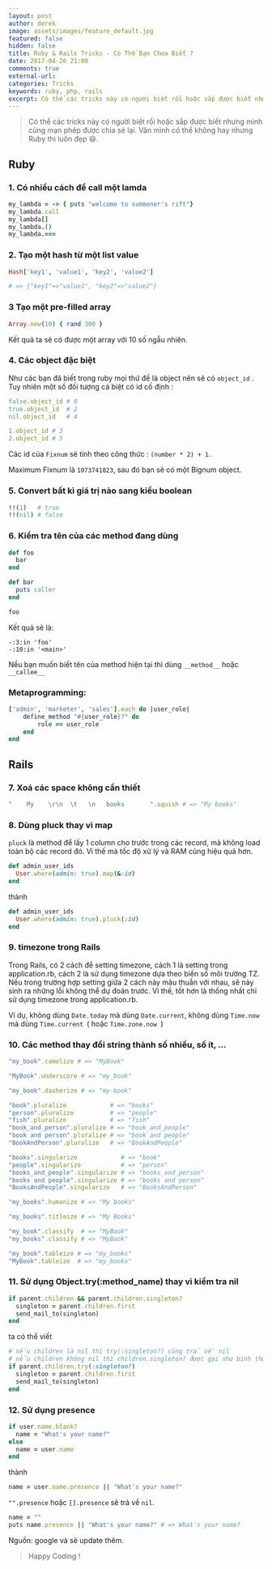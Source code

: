 ```yaml
---
layout: post
author: derek
image: assets/images/feature_default.jpg
featured: false
hidden: false
title: Ruby & Rails Tricks - Có Thể Bạn Chưa Biết ?
date: 2017-04-26 21:00
comments: true
external-url:
categories: Tricks
keywords: ruby, php, rails
excerpt: Có thể các tricks này có người biết rồi hoặc sắp được biết nhưng mình cũng mạn phép được chia sẻ lại. Văn mình có thể không hay nhưng Ruby thì luôn đẹp 😆
---
```

>Có thể các tricks này có người biết rồi hoặc sắp được biết nhưng mình cũng mạn phép được chia sẻ lại. Văn mình có thể không hay nhưng Ruby thì luôn đẹp 😆.

## Ruby

### 1. Có nhiều cách để call một lamda

```ruby
my_lambda = -> { puts "welcome to summoner's rift"}
my_lambda.call
my_lambda[]
my_lambda.()
my_lambda.===
```

### 2. Tạo một hash từ một list value

```ruby
Hash['key1', 'value1', 'key2', 'value2']

# => {"key1"=>"value1", "key2"=>"value2"}
```
### 3 Tạo một pre-filled array

```ruby
Array.new(10) { rand 300 }
```
Kết quả ta sẽ có được một array với 10 số ngẫu nhiên.

### 4. Các object đặc biệt

Như các bạn đã biết trong ruby mọi thứ đề là object nên sẽ có `object_id` . Tuy nhiên một số đối tượng cá biệt có id cố định :

```ruby
false.object_id # 0
true.object_id  # 2
nil.object_id   # 4

1.object_id # 3
2.object_id # 5
```
Các id của `Fixnum` sẽ tính theo công thức : `(number * 2) + 1`.

Maximum Fixnum là `1073741823`, sau đó bạn sẽ có một Bignum object.

### 5. Convert bất kì giá trị nào sang kiểu boolean

```ruby
!!(1)   # true
!!(nil) # false
```

### 6.  Kiểm tra tên của các method đang dùng

```ruby
def foo
  bar
end

def bar
  puts caller
end

foo
```

Kết quả sẽ là:

```shell
-:3:in 'foo'
-:10:in '<main>'
```
Nếu bạn muốn biết tên của method hiện tại thì dùng `__method__` hoặc `  __callee__`

### Metaprogramming:

```ruby
['admin', 'marketer', 'sales'].each do |user_role|
    define_method "#{user_role}?" do
        role == user_role
    end
end
```

## Rails

### 7.  Xoá các space không cần thiết

```ruby
"    My    \r\n  \t   \n   books       ".squish # => "My books"
```

### 8. Dùng pluck thay vì map

`pluck` là method để lấy 1 column cho trước trong các record, mà không load toàn bộ các record đó. Vì thế mà tốc độ xử lý và RAM cũng hiệu quả hơn.

```ruby
def admin_user_ids
  User.where(admin: true).map(&:id)
end
```
thành

```ruby
def admin_user_ids
  User.where(admin: true).pluck(:id)
end
```

### 9.  timezone trong Rails

Trong Rails, có 2 cách để setting timezone, cách 1 là setting trong application.rb, cách 2 là sử dụng timezone dựa theo biến số môi trường TZ. Nếu trong trường hợp setting giữa 2 cách này mâu thuẫn với nhau, sẽ nảy sinh ra những lỗi không thể dự đoán trước. Vì thế, tốt hơn là thống nhất chỉ sử dụng timezone trong application.rb.

Ví dụ, không dùng `Date.today` mà dùng `Date.current`, không dùng `Time.now` mà dùng `Time.current `( hoặc `Time.zone.now `)

### 10. Các method thay đổi string thành số nhiều, số ít, …

```ruby
"my_book".camelize # => "MyBook"

"MyBook".underscore # => "my_book"

"my_book".dasherize # => "my-book"

"book".pluralize            # => "books"
"person".pluralize          # => "people"
"fish".pluralize            # => "fish"
"book_and_person".pluralize # => "book_and_people"
"book and person".pluralize # => "book and people"
"BookAndPerson".pluralize   # => "BookAndPeople"

"books".singularize            # => "book"
"people".singularize           # => "person"
"books_and_people".singularize # => "books_and_person"
"books and people".singularize # => "books and person"
"BooksAndPeople".singularize   # => "BooksAndPerson"

"my_books".humanize # => "My books"

"my_books".titleize # => "My Books"

"my_book".classify  # => "MyBook"
"my_books".classify # => "MyBook"

"my_book".tableize # => "my_books"
"MyBook".tableize  # => "my_books"
```

### 11. Sử dụng Object.try(:method_name) thay vì kiểm tra nil

```ruby
if parent.children && parent.children.singleton?
  singleton = parent.children.first
  send_mail_to(singleton)
end
```

ta có thể viết

```ruby
# nếu children là nil thì try(:singleton?) cũng trả về nil
# nếu children không nil thì children.singleton? được gọi như bình thường
if parent.children.try(:singleton?)
  singleton = parent.children.first
  send_mail_to(singleton)
end
```

### 12. Sử dụng presence

```ruby
if user.name.blank?
  name = "What's your name?"
else
  name = user.name
end
```
thành

```ruby
name = user.name.presence || "What's your name?"
```

`"".presence` hoặc `[].presence` sẽ trả về `nil`.

```ruby
name = ""
puts name.presence || "What's your name?" # => What's your name?
```

Nguồn: google và sẽ update thêm.

>Happy Coding !
